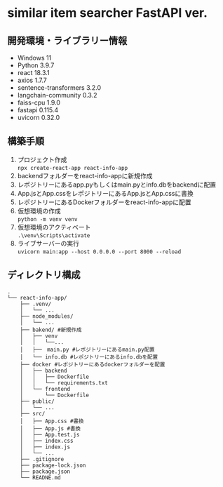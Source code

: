 # similar item searcher FastAPI ver.  

## 開発環境・ライブラリー情報
- Windows 11
- Python 3.9.7
- react 18.3.1
- axios 1.7.7
- sentence-transformers 3.2.0
- langchain-community 0.3.2
- faiss-cpu 1.9.0
- fastapi 0.115.4
- uvicorn 0.32.0

## 構築手順
1. プロジェクト作成  
`npx create-react-app react-info-app`
2. backendフォルダーをreact-info-appに新規作成
3. レポジトリーにあるapp.pyもしくはmain.pyとinfo.dbをbackendに配置
4. App.jsとApp.cssをレポジトリーにあるApp.jsとApp.cssに書換
5. レポジトリーにあるDockerフォルダーをreact-info-appに配置
6. 仮想環境の作成  
`python -m venv venv`  
7. 仮想環境のアクティベート  
`.\venv\Scripts\activate`
8. ライブサーバーの実行   
`uvicorn main:app --host 0.0.0.0 --port 8000 --reload`

## ディレクトリ構成
```
.  
└── react-info-app/ 
    ├── .venv/  
    │   └── ...  
    ├── node_modules/  
    │   └── ...  
    ├── bakend/ #新規作成  
    │   ├── venv
    │   │   └──...   
    │   ├──　main.py #レポジトリーにあるmain.py配置  
    │   └── info.db #レポジトリーにあるinfo.dbを配置
    ├── docker #レポジトリーにあるdockerフォルダーを配置
    │   ├── backend
    │   │   ├── Dockerfile
    │   │   └── requirements.txt
    │   └── frontend
    │       └── Dockerfile
    ├── public/    
    │   └── ...  
    ├── src/
    │   ├── App.css #書換  
    │   ├── App.js #書換  
    │   ├── App.test.js  
    │   ├── index.css  
    │   ├── index.js  
    │   └── ...  
    ├── .gitignore  
    ├── package-lock.json  
    ├── package.json  
    └── READNE.md
```
